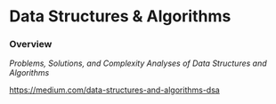# Data Structures & Algorithms

### Overview

_Problems, Solutions, and Complexity Analyses of Data Structures and Algorithms_

https://medium.com/data-structures-and-algorithms-dsa
